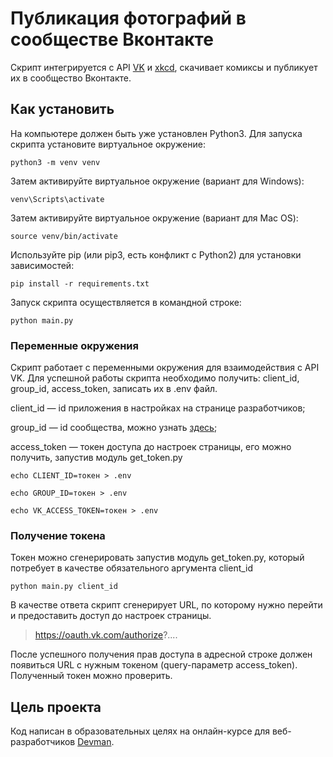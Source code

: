 # Публикация фотографий в сообществе Вконтакте 
Скрипт интегрируется с API [VK](https://vk.com/dev/manuals) и [xkcd](https://xkcd.com/json.html), скачивает комиксы и публикует их в сообщество Вконтакте. 

## Как установить  
На компьютере должен быть уже установлен Python3. Для запуска скрипта установите виртуальное окружение: 

``` 
python3 -m venv venv 
```

Затем активируйте виртуальное окружение (вариант для Windows):

``` 
venv\Scripts\activate 
```

Затем активируйте виртуальное окружение (вариант для Mac OS):

``` 
source venv/bin/activate
```

Используйте pip (или pip3, есть конфликт с Python2) для установки зависимостей: 

```
pip install -r requirements.txt
``` 
Запуск скрипта осуществляется в командной строке: 

```
python main.py
```

### Переменные окружения

Скрипт работает с переменными окружения для взаимодействия с API VK. Для успешной работы скрипта необходимо получить: client_id, group_id, access_token, записать их в .env файл. 

client_id — id приложения в настройках на странице разработчиков;

group_id — id сообщества, можно узнать [здесь](https://regvk.com/id/);

access_token — токен доступа до настроек страницы, его можно получить, запустив модуль get_token.py

```
echo CLIENT_ID=токен > .env
``` 

```
echo GROUP_ID=токен > .env
``` 

```
echo VK_ACCESS_TOKEN=токен > .env
``` 
### Получение токена
Токен можно сгенерировать запустив модуль get_token.py, который потребует в качестве обязательного аргумента client_id

```
python main.py client_id
```

В качестве ответа скрипт сгенерирует URL, по которому нужно перейти и предоставить доступ до настроек страницы. 


> https://oauth.vk.com/authorize?....


После успешного получения прав доступа в адресной строке должен появиться URL с нужным токеном (query-параметр access_token). Полученный токен можно проверить.  

## Цель проекта
Код написан в образовательных целях на онлайн-курсе для веб-разработчиков [Devman](https://dvmn.org/modules/). 
